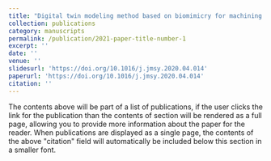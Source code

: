 ```yaml
---
title: "Digital twin modeling method based on biomimicry for machining aerospace components"
collection: publications
category: manuscripts
permalink: /publication/2021-paper-title-number-1
excerpt: ''
date: ''
venue: ''
slidesurl: 'https://doi.org/10.1016/j.jmsy.2020.04.014'
paperurl: 'https://doi.org/10.1016/j.jmsy.2020.04.014'
citation: '' 
---
```


The contents above will be part of a list of publications, if the user clicks the link for the publication than the contents of section will be rendered as a full page, allowing you to provide more information about the paper for the reader. When publications are displayed as a single page, the contents of the above "citation" field will automatically be included below this section in a smaller font.
